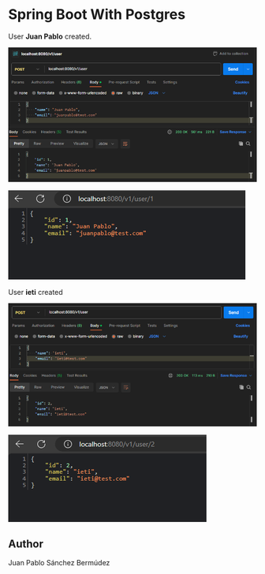 # Spring Boot With Postgres

User **Juan Pablo** created.

![post1.png](img%2Fpost1.png)

![get1.png](img%2Fget1.png)

User **ieti** created

![post2.png](img%2Fpost2.png)

![get2.png](img%2Fget2.png)

## Author

Juan Pablo Sánchez Bermúdez
